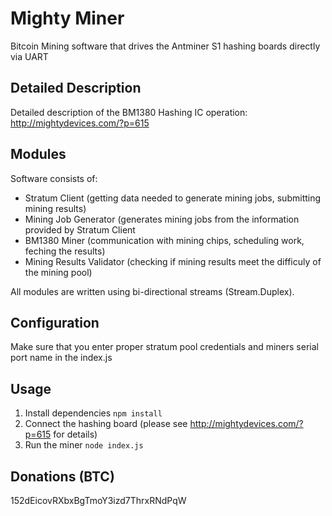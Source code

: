 Mighty Miner
===========================
Bitcoin Mining software that drives the Antminer S1 hashing boards directly via UART

Detailed Description
-------------------------
Detailed description of the BM1380 Hashing IC operation: http://mightydevices.com/?p=615

Modules
-------------------------

Software consists of:
* Stratum Client (getting data needed to generate mining jobs, submitting mining results)
* Mining Job Generator (generates mining jobs from the information provided by Stratum Client
* BM1380 Miner (communication with mining chips, scheduling work, feching the results)
* Mining Results Validator (checking if mining results meet the difficuly of the mining pool)

All modules are written using bi-directional streams (Stream.Duplex).

Configuration
-------------------------
Make sure that you enter proper stratum pool credentials and miners serial port name in the index.js

Usage
-------------------------
1. Install dependencies `npm install`
2. Connect the hashing board (please see http://mightydevices.com/?p=615 for details)
3. Run the miner `node index.js`

Donations (BTC)
-------------------------
152dEicovRXbxBgTmoY3izd7ThrxRNdPqW

